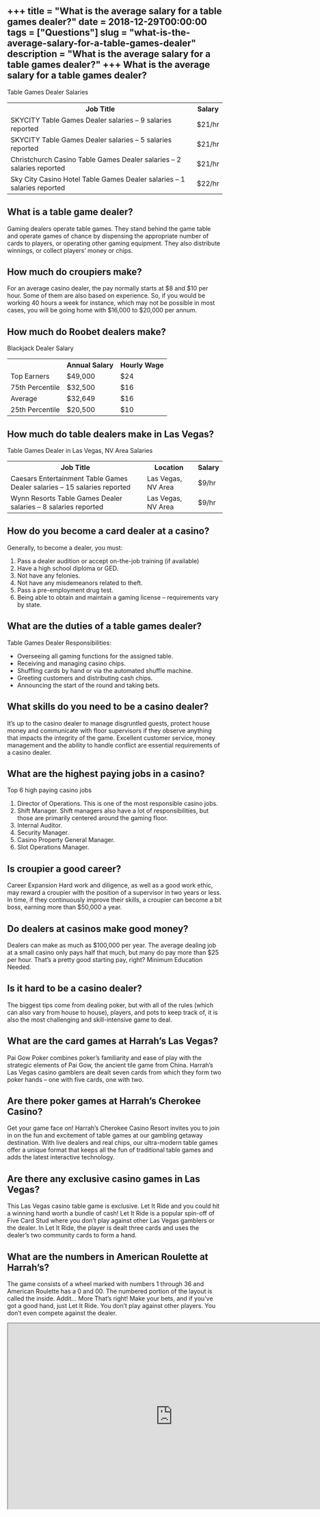 +++
title = "What is the average salary for a table games dealer?"
date = 2018-12-29T00:00:00
tags = ["Questions"]
slug = "what-is-the-average-salary-for-a-table-games-dealer"
description = "What is the average salary for a table games dealer?"
+++
What is the average salary for a table games dealer?
----------------------------------------------------

Table Games Dealer Salaries

<table><tr><th>Job Title</th><th>Salary</th></tr><tr><td>SKYCITY Table Games Dealer salaries – 9 salaries reported</td><td>$21/hr</td></tr><tr><td>SKYCITY Table Games Dealer salaries – 5 salaries reported</td><td>$21/hr</td></tr><tr><td>Christchurch Casino Table Games Dealer salaries – 2 salaries reported</td><td>$21/hr</td></tr><tr><td>Sky City Casino Hotel Table Games Dealer salaries – 1 salaries reported</td><td>$22/hr</td></tr></table>

What is a table game dealer?
----------------------------

Gaming dealers operate table games. They stand behind the game table and operate games of chance by dispensing the appropriate number of cards to players, or operating other gaming equipment. They also distribute winnings, or collect players’ money or chips.

How much do croupiers make?
---------------------------

For an average casino dealer, the pay normally starts at $8 and $10 per hour. Some of them are also based on experience. So, if you would be working 40 hours a week for instance, which may not be possible in most cases, you will be going home with $16,000 to $20,000 per annum.

How much do Roobet dealers make?
--------------------------------

Blackjack Dealer Salary

<table><tr><th></th><th>Annual Salary</th><th>Hourly Wage</th></tr><tr><td>Top Earners</td><td>$49,000</td><td>$24</td></tr><tr><td>75th Percentile</td><td>$32,500</td><td>$16</td></tr><tr><td>Average</td><td>$32,649</td><td>$16</td></tr><tr><td>25th Percentile</td><td>$20,500</td><td>$10</td></tr></table>

How much do table dealers make in Las Vegas?
--------------------------------------------

Table Games Dealer in Las Vegas, NV Area Salaries

<table><tr><th>Job Title</th><th>Location</th><th>Salary</th></tr><tr><td>Caesars Entertainment Table Games Dealer salaries – 15 salaries reported</td><td>Las Vegas, NV Area</td><td>$9/hr</td></tr><tr><td>Wynn Resorts Table Games Dealer salaries – 8 salaries reported</td><td>Las Vegas, NV Area</td><td>$9/hr</td></tr></table>

How do you become a card dealer at a casino?
--------------------------------------------

Generally, to become a dealer, you must:

1. Pass a dealer audition or accept on-the-job training (if available)
2. Have a high school diploma or GED.
3. Not have any felonies.
4. Not have any misdemeanors related to theft.
5. Pass a pre-employment drug test.
6. Being able to obtain and maintain a gaming license – requirements vary by state.

What are the duties of a table games dealer?
--------------------------------------------

Table Games Dealer Responsibilities:

- Overseeing all gaming functions for the assigned table.
- Receiving and managing casino chips.
- Shuffling cards by hand or via the automated shuffle machine.
- Greeting customers and distributing cash chips.
- Announcing the start of the round and taking bets.

What skills do you need to be a casino dealer?
----------------------------------------------

It’s up to the casino dealer to manage disgruntled guests, protect house money and communicate with floor supervisors if they observe anything that impacts the integrity of the game. Excellent customer service, money management and the ability to handle conflict are essential requirements of a casino dealer.

What are the highest paying jobs in a casino?
---------------------------------------------

Top 6 high paying casino jobs

1. Director of Operations. This is one of the most responsible casino jobs.
2. Shift Manager. Shift managers also have a lot of responsibilities, but those are primarily centered around the gaming floor.
3. Internal Auditor.
4. Security Manager.
5. Casino Property General Manager.
6. Slot Operations Manager.

Is croupier a good career?
--------------------------

Career Expansion Hard work and diligence, as well as a good work ethic, may reward a croupier with the position of a supervisor in two years or less. In time, if they continuously improve their skills, a croupier can become a bit boss, earning more than $50,000 a year.

Do dealers at casinos make good money?
--------------------------------------

Dealers can make as much as $100,000 per year. The average dealing job at a small casino only pays half that much, but many do pay more than $25 per hour. That’s a pretty good starting pay, right? Minimum Education Needed.

Is it hard to be a casino dealer?
---------------------------------

The biggest tips come from dealing poker, but with all of the rules (which can also vary from house to house), players, and pots to keep track of, it is also the most challenging and skill-intensive game to deal.

What are the card games at Harrah’s Las Vegas?
----------------------------------------------

Pai Gow Poker combines poker’s familiarity and ease of play with the strategic elements of Pai Gow, the ancient tile game from China. Harrah’s Las Vegas casino gamblers are dealt seven cards from which they form two poker hands – one with five cards, one with two.

Are there poker games at Harrah’s Cherokee Casino?
--------------------------------------------------

Get your game face on! Harrah’s Cherokee Casino Resort invites you to join in on the fun and excitement of table games at our gambling getaway destination. With live dealers and real chips, our ultra-modern table games offer a unique format that keeps all the fun of traditional table games and adds the latest interactive technology.

Are there any exclusive casino games in Las Vegas?
--------------------------------------------------

This Las Vegas casino table game is exclusive. Let It Ride and you could hit a winning hand worth a bundle of cash! Let It Ride is a popular spin-off of Five Card Stud where you don’t play against other Las Vegas gamblers or the dealer. In Let It Ride, the player is dealt three cards and uses the dealer’s two community cards to form a hand.

What are the numbers in American Roulette at Harrah’s?
------------------------------------------------------

The game consists of a wheel marked with numbers 1 through 36 and American Roulette has a 0 and 00. The numbered portion of the layout is called the inside. Addit… More That’s right! Make your bets, and if you’ve got a good hand, just Let It Ride. You don’t play against other players. You don’t even compete against the dealer.

<iframe allow="accelerometer; autoplay; clipboard-write; encrypted-media; gyroscope; picture-in-picture" allowfullscreen="" class="__youtube_prefs__  epyt-is-override  no-lazyload" data-no-lazy="1" data-origheight="433" data-origwidth="770" data-skipgform_ajax_framebjll="" height="433" id="_ytid_35396" loading="lazy" src="https://www.youtube.com/embed/aCvLfvaFGeg?enablejsapi=1&autoplay=0&cc_load_policy=0&cc_lang_pref=&iv_load_policy=1&loop=0&modestbranding=0&rel=1&fs=1&playsinline=0&autohide=2&theme=dark&color=red&controls=1&" title="YouTube player" width="770"></iframe>
